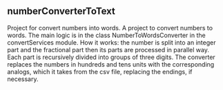 ## numberConverterToText
Project  for convert numbers into words.
A project to convert numbers to words.
The main logic is in the class NumberToWordsConverter in the convertServices module.
How it works: the number is split into an integer part and the fractional part then its parts are processed in parallel way.
Each part is recursively divided into groups of three digits.
The converter replaces the numbers in hundreds and tens units with the corresponding analogs, which it takes from the csv file, replacing the endings, if necessary.
